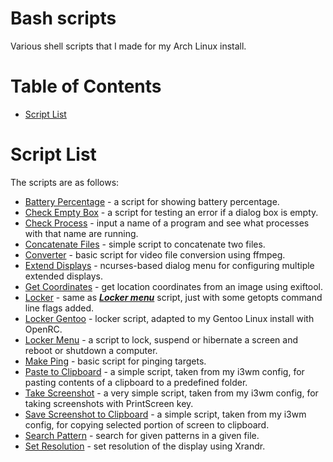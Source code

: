 # Bash scripts

Various shell scripts that I made for my Arch Linux install.

Table of Contents
=================
* [Script List](#Script-List)

# Script List

The scripts are as follows:

* [Battery Percentage](../Bash/battery_percentage) - a script for showing battery percentage.
* [Check Empty Box](../Bash/check_empty_box) - a script for testing an error if a dialog box is empty.
* [Check Process](../Bash/check_process) - input a name of a program and see what processes with that name are running.
* [Concatenate Files](../Bash/concatenate_files) - simple script to concatenate two files.
* [Converter](../Bash/converter) - basic script for video file conversion using ffmpeg.
* [Extend Displays](../Bash/extend_displays) - ncurses-based dialog menu for configuring multiple extended displays.
* [Get Coordinates](../Bash/getCoordinates) - get location coordinates from an image using exiftool.
* [Locker](../Bash/locker) - same as ***[Locker menu](../Bash/locker_menu)*** script, just with some getopts command line flags added.
* [Locker Gentoo](../Bash/locker_gentoo) - locker script, adapted to my Gentoo Linux install with OpenRC.
* [Locker Menu](../Bash/locker_menu) - a script to lock, suspend or hibernate a screen and reboot or shutdown a computer.
* [Make Ping](../Bash/make_ping) - basic script for pinging targets.
* [Paste to Clipboard](../Bash/paste_clipboard) - a simple script, taken from my i3wm config, for pasting contents of a clipboard to a predefined folder.
* [Take Screenshot](../Bash/screenshot) - a very simple script, taken from my i3wm config, for taking screenshots with PrintScreen key.
* [Save Screenshot to Clipboard](../Bash/screenshot_clipboard) - a simple script, taken from my i3wm config, for copying selected portion of screen to clipboard.
* [Search Pattern](../Bash/search_pattern) - search for given patterns in a given file.
* [Set Resolution](../Bash/set_resolution) - set resolution of the display using Xrandr.
